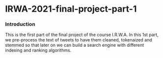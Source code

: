 # IRWA-2021-final-project-part-1

### Introduction
This is the first part of the final project of the course I.R.W.A. In this 1st part, we pre-process the text of tweets to have them cleaned, tokenaized and stemmed so that later on we can build a search engine with different indexing and ranking algorithms.
